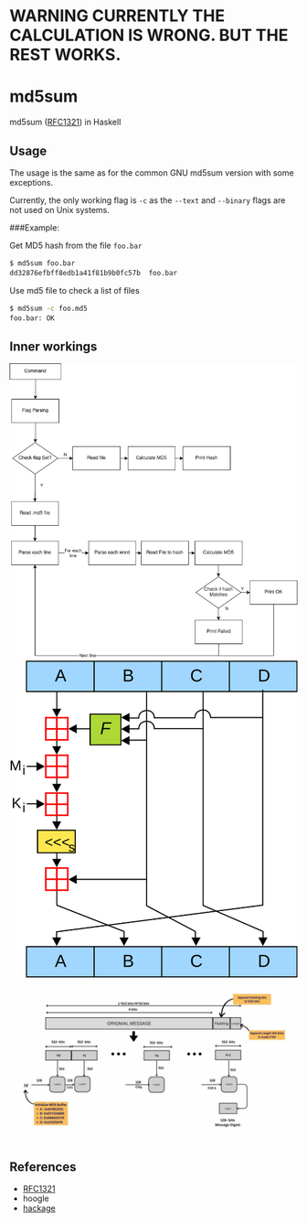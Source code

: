 # WARNING CURRENTLY THE CALCULATION IS WRONG. BUT THE REST WORKS.

# md5sum
md5sum ([RFC1321](rfc1321.txt)) in Haskell


## Usage

The usage is the same as for the common GNU md5sum version with some exceptions.

Currently, the only working flag is ```-c``` as the ```--text``` and
```--binary``` flags are not used on Unix systems.

###Example:

Get MD5 hash from the file ```foo.bar```
```bash
$ md5sum foo.bar
dd32876efbff8edb1a41f81b9b0fc57b  foo.bar
```
Use md5 file to check a list of files

```bash
$ md5sum -c foo.md5
foo.bar: OK
```
    
## Inner workings


![Flow diagram of md5sum](./images/function-flow.png)
![md5sum Algorithm of one round](./images/md5algo.svg)
![md5sum Algorithm Overview](./images/md5algo1.jpg)

## References


- [RFC1321](rfc1321.txt)
- hoogle
- [hackage](https://hackage.haskell.org/)
